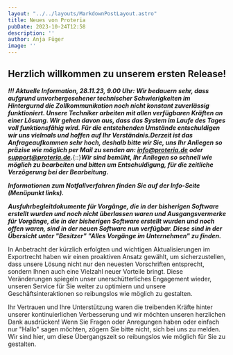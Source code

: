 ```yaml
---
layout: "../../layouts/MarkdownPostLayout.astro"
title: Neues von Proteria 
pubDate: 2023-10-24T12:58
description: ''
author: Anja Füger
image: ''
---
```


## Herzlich willkommen zu unserem ersten Release!

<strong><em>!!! Aktuelle Information, 28.11.23, 9.00 Uhr: </em></strong><strong><em>Wir bedauern sehr, dass aufgrund unvorhergesehener technischer Schwierigkeiten im Hintergurnd die Zollkommunikation noch nicht konstant zuverlässig funktioniert. Unsere Techniker arbeiten mit allen verfügbaren Kräften an einer Lösung. </em></strong><strong><em>Wir gehen davon aus, dass das System im Laufe des Tages voll funktionsfähig wird. </em></strong>***Für die entstehenden Umstände entschuldigen wir uns vielmals und hoffen auf Ihr Verständnis.***<strong><em>Derzeit ist das Anfrageaufkommen sehr hoch, deshalb bitte wir Sie, uns Ihr Anliegen so präzise wie möglich per Mail zu senden an: </em></strong>[***info@proteria.de***](mailto:info@proteria.de "mailto:info@proteria.de")<strong><em> oder </em></strong>[***support@proteria.de***](mailto:support@proteria.de "mailto:support@proteria.de")***.***{::}***Wir sind bemüht, Ihr Anliegen so schnell wie möglich zu bearbeiten und bitten um Entschuldigung, für die zeitliche Verzögerung bei der Bearbeitung.***

***Informationen zum Notfallverfahren finden Sie auf der Info-Seite (Menüpunkt links).***

***Ausfuhrbegleitdokumente für Vorgänge, die in der bisherigen Software erstellt wurden und noch nicht überlassen waren und Ausgangsvermerke für Vorgänge, die in der bisherigen Software erstellt wurden und noch offen waren, sind in der neuen Software nun verfügbar. Diese sind in der Übersicht unter \"Besitzer\" \"Alles Vorgänge im Unternehmen\" zu finden.***

In Anbetracht der kürzlich erfolgten und wichtigen Aktualisierungen im Exportrecht haben wir einen proaktiven Ansatz gewählt, um sicherzustellen, dass unsere Lösung nicht nur den neuesten Vorschriften entsprecht, sondern Ihnen auch eine Vielzahl neuer Vorteile bringt. Diese Veränderungen spiegeln unser unerschütterliches Engagement wieder, unseren Service für Sie weiter zu optimiern und unsere Geschäftsinteraktionen so reibungslos wie möglich zu gestalten.

Ihr Vertrauen und Ihre Unterstützung waren die treibenden Kräfte hinter unserer kontinuierlichen Verbesserung und wir möchten unseren herzlichen Dank ausdrücken! Wenn Sie Fragen oder Anregungen haben oder einfach nur \"Hallo\" sagen möchten, zögern Sie bitte nicht, sich bei uns zu melden. Wir sind hier, um diese Übergangszeit so reibungslos wie möglich für Sie zu gestalten.